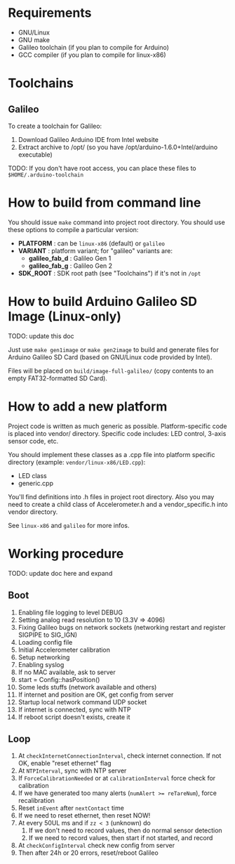 # Requirements

* GNU/Linux
* GNU make
* Galileo toolchain (if you plan to compile for Arduino)
* GCC compiler (if you plan to compile for linux-x86)

# Toolchains
## Galileo

To create a toolchain for Galileo:

1. Download Galileo Arduino IDE from Intel website
2. Extract archive to /opt/ (so you have /opt/arduino-1.6.0+Intel/arduino executable)

TODO: If you don't have root access, you can place these files to `$HOME/.arduino-toolchain`

# How to build from command line

You should issue `make` command into project root directory. You should use these options to compile a particular version:

* **PLATFORM** : can be `linux-x86` (default) or `galileo`
* **VARIANT** : platform variant; for "galileo" variants are:
	* **galileo_fab_d** : Galileo Gen 1
	* **galileo_fab_g** : Galileo Gen 2
* **SDK_ROOT** : SDK root path (see "Toolchains") if it's not in `/opt`

# How to build Arduino Galileo SD Image (Linux-only)

TODO: update this doc

Just use `make gen1image` or `make gen2image` to build and generate files for Arduino Galileo SD Card (based on GNU/Linux
code provided by Intel).

Files will be placed on `build/image-full-galileo/` (copy contents to an empty FAT32-formatted SD Card).

# How to add a new platform

Project code is written as much generic as possible. Platform-specific code is placed into vendor/ directory.
Specific code includes: LED control, 3-axis sensor code, etc.

You should implement these classes as a .cpp file into platform specific directory (example: `vendor/linux-x86/LED.cpp`):
* LED class
* generic.cpp

You'll find definitions into .h files in project root directory.
Also you may need to create a child class of Accelerometer.h and a vendor_specific.h into vendor directory.

See `linux-x86` and `galileo` for more infos.

# Working procedure

TODO: update doc here and expand

## Boot

1. Enabling file logging to level DEBUG
2. Setting analog read resolution to 10 (3.3V => 4096)
3. Fixing Galileo bugs on network sockets (networking restart and register SIGPIPE to SIG_IGN)
4. Loading config file
5. Initial Accelerometer calibration
6. Setup networking
7. Enabling syslog
8. If no MAC available, ask to server
9. start = Config::hasPosition()
10. Some leds stuffs (network available and others)
11. If internet and position are OK, get config from server
12. Startup local network command UDP socket
13. If internet is connected, sync with NTP
14. If reboot script doesn't exists, create it

## Loop

1. At `checkInternetConnectionInterval`, check internet connection. If not OK, enable "reset ethernet" flag
2. At `NTPInterval`, sync with NTP server
3. If `ForceCalibrationNeeded` or at `calibrationInterval` force check for calibration
4. If we have generated too many alerts (`numAlert >= reTareNum`), force recalibration
5. Reset `inEvent` after `nextContact` time
6. If we need to reset ethernet, then reset NOW!
7. At every 50UL ms and if `zz < 3` (unknown) do
	1. If we don't need to record values, then do normal sensor detection
	2. If we need to record values, then start if not started, and record
8. At `checkConfigInterval` check new config from server
9. Then after 24h or 20 errors, reset/reboot Galileo